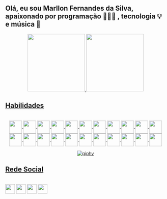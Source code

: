 ## Olá, eu sou Marllon Fernandes da Silva, apaixonado por programação 👨🏻‍💻 , tecnologia 💡 e música 🎹
<div align="center">
  <a href="https://github.com/marllonfernandes">
  <img height="180em" src="https://github-readme-stats.vercel.app/api?username=marllonfernandes&show_icons=true&theme=codepen&include_all_commits=true&count_private=true"/>
  <img height="180em" src="https://github-readme-stats.vercel.app/api/top-langs/?username=marllonfernandes&layout=compact&langs_count=7&theme=codepen"/>
</div>

## Habilidades

<div style="display: inline_block" align="center"><br>
  <img align="center" height="40" width="40" src="https://img.icons8.com/color/344/html-5--v1.png">
  <img align="center" height="40" width="40" src="https://img.icons8.com/color/344/css3.png">
  <img align="center" height="40" width="40" src="https://img.icons8.com/color/344/javascript--v1.png">
  <img align="center" height="40" width="40" src="https://img.icons8.com/color/344/typescript.png">
  <img align="center" height="40" width="40" src="https://img.icons8.com/fluency/344/docker.png">
  <img align="center" height="40" width="40" src="https://img.icons8.com/color/344/kubernetes.png">
  <img align="center" height="40" width="40" src="https://img.icons8.com/color/344/python--v1.png">
  <img align="center" height="40" width="40" src="https://img.icons8.com/ios-filled/344/c-sharp-logo.png">
  <img align="center" height="40" width="40" src="https://img.icons8.com/color/344/nodejs.png">
  <img align="center" height="40" width="40" src="https://img.icons8.com/color/344/mongodb.png">
  <img align="center" height="40" width="40" src="https://img.icons8.com/color/344/graphql.png">
  <img align="center" height="40" width="40" src="https://img.icons8.com/color/344/microsoft-sql-server.png">
  <img align="center" height="40" width="40" src="https://img.icons8.com/color/344/mysql-logo.png">
  <img align="center" height="40" width="40" src="https://img.icons8.com/color/344/postgreesql.png">
  <img align="center" height="40" width="40" src="https://img.icons8.com/color/344/terraform.png">
  <img align="center" height="40" width="40" src="https://img.icons8.com/color/344/ansible.png">
  <img align="center" height="40" width="40" src="https://img.icons8.com/color/344/linux--v1.png">
  <img align="center" height="40" width="40" src="https://img.icons8.com/color/344/nginx.png">
  <img align="center" height="40" width="40" src="https://img.icons8.com/color/344/azure-1.png">
  <img align="center" height="40" width="40" src="https://img.icons8.com/color/344/vue-js.png">
  <img align="center" height="40" width="40" src="https://img.icons8.com/color/344/amazon-web-services.png">
  <img align="center" height="40" width="40" src="https://img.icons8.com/color/344/google-cloud.png">

  ![giphy](https://user-images.githubusercontent.com/19729687/166106154-b1cb28c8-67f7-4c92-a40f-51c7ff7b1295.gif)
</div>
  
  ## Rede Social
 
<div style="display: inline_block"><br>
  <a href="https://www.instagram.com/fernandesmarllon/" target="_blank"><img src="https://cdn-icons-png.flaticon.com/512/174/174855.png" target="_blank" width="30px" height="30px"></a>
 	<a href="https://twitter.com/marllonfdes" target="_blank"><img src="https://cdn-icons-png.flaticon.com/512/174/174876.png" target="_blank" width="30px" height="30px"></a>
  <a href = "mailto:marllon.mfb@gmail.com"><img src="https://cdn-icons-png.flaticon.com/512/300/300228.png" target="_blank" width="30px" height="30px"></a>
  <a href="https://www.linkedin.com/in/marllon-fernandes-da-silva-99513629" target="_blank"><img src="https://cdn-icons-png.flaticon.com/512/174/174857.png" target="_blank" width="30px" height="30px"></a> 
</div>